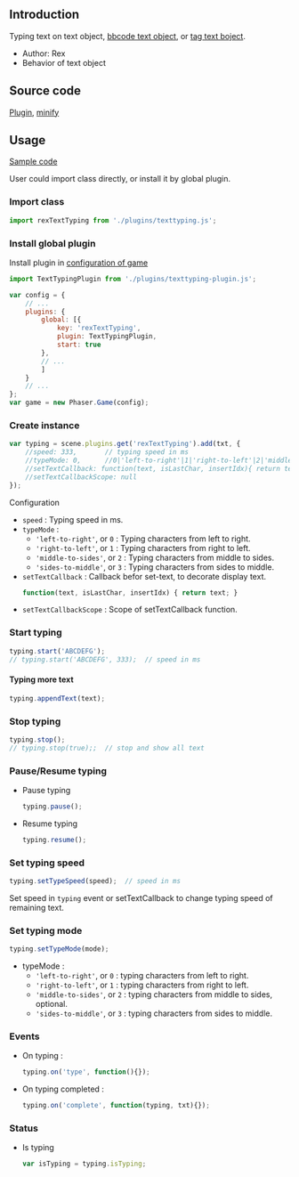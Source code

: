 ## Introduction

Typing text on text object, [bbcode text object](bbcodetext.md), or [tag text boject](tagtext.md).

- Author: Rex
- Behavior of text object

## Source code

[Plugin](https://github.com/rexrainbow/phaser3-rex-notes/blob/master/plugins/texttyping-plugin.js), [minify](https://github.com/rexrainbow/phaser3-rex-notes/blob/master/plugins/dist/rextexttypingplugin.min.js)

## Usage

[Sample code](https://github.com/rexrainbow/phaser3-rex-notes/tree/master/examples/texttyping)

User could import class directly, or install it by global plugin.

### Import class

```javascript
import rexTextTyping from './plugins/texttyping.js';
```

### Install global plugin

Install plugin in [configuration of game](game.md#configuration)

```javascript
import TextTypingPlugin from './plugins/texttyping-plugin.js';

var config = {
    // ...
    plugins: {
        global: [{
            key: 'rexTextTyping',
            plugin: TextTypingPlugin,
            start: true
        },
        // ...
        ]
    }
    // ...
};
var game = new Phaser.Game(config);
```

### Create instance

```javascript
var typing = scene.plugins.get('rexTextTyping').add(txt, {
    //speed: 333,       // typing speed in ms
    //typeMode: 0,      //0|'left-to-right'|1|'right-to-left'|2|'middle-to-sides'|3|'sides-to-middle'
    //setTextCallback: function(text, isLastChar, insertIdx){ return text; }  // callback before set-text
    //setTextCallbackScope: null
});
```

Configuration

- `speed` : Typing speed in ms.
- `typeMode` :
    - `'left-to-right'`, or `0` : Typing characters from left to right.
    - `'right-to-left'`, or `1` : Typing characters from right to left.
    - `'middle-to-sides'`, or `2` : Typing characters from middle to sides.
    - `'sides-to-middle'`, or `3` : Typing characters from sides to middle.
- `setTextCallback` : Callback befor set-text, to decorate display text.
    ```javascript
    function(text, isLastChar, insertIdx) { return text; }
    ```
- `setTextCallbackScope` : Scope of setTextCallback function.

### Start typing

```javascript
typing.start('ABCDEFG');
// typing.start('ABCDEFG', 333);  // speed in ms
```

#### Typing more text

```javascript
typing.appendText(text);
```

### Stop typing

```javascript
typing.stop();
// typing.stop(true);;  // stop and show all text
```

### Pause/Resume typing

- Pause typing
    ```javascript
    typing.pause();
    ```
- Resume typing
    ```javascript
    typing.resume();
    ```

### Set typing speed

```javascript
typing.setTypeSpeed(speed);  // speed in ms
```

Set speed in `typing` event or setTextCallback to change typing speed of remaining text.

### Set typing mode

```javascript
typing.setTypeMode(mode);
```

- typeMode :
    - `'left-to-right'`, or `0` : typing characters from left to right.
    - `'right-to-left'`, or `1` : typing characters from right to left.
    - `'middle-to-sides'`, or `2` : typing characters from middle to sides, optional.
    - `'sides-to-middle'`, or `3` : typing characters from sides to middle.

### Events

- On typing :
    ```javascript
    typing.on('type', function(){});
    ```
- On typing completed :
    ```javascript
    typing.on('complete', function(typing, txt){});
    ```

### Status

- Is typing
    ```javascript
    var isTyping = typing.isTyping;
    ```